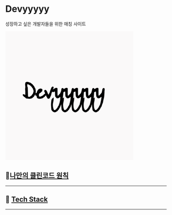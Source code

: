 # Devyyyyy 
성장하고 싶은 개발자들을 위한 매칭 사이트

![](https://github.com/Devyyyyy/.github/blob/main/97608721.png)

## 🎉[나만의 클린코드 원칙](https://github.com/Devyyyyy/.github/tree/main/profile/cleancode)


---

## 📝 [Tech Stack](https://github.com/Devyyyyy/.github/tree/main/profile/techstack)

---

